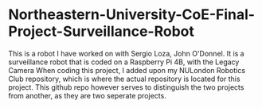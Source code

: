 # Northeastern-University-CoE-Final-Project-Surveillance-Robot
This is a robot I have worked on with Sergio Loza, John O'Donnel. It is a surveillance robot that is coded on a Raspberry Pi 4B, with the Legacy Camera
When coding this project, I added upon my NULondon Robotics Club repository, which is where the actual repository is located for this project. This github repo however serves to distinguish the two projects from another, as they are two seperate projects.
